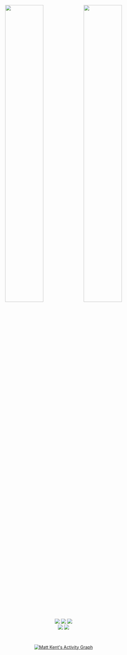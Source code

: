 <p align="center">
  <img width="49.5%" src="https://github-readme-stats.vercel.app/api?username=Kent55&show_icons=true&theme=dark&hide_border=true&icon_color=f28a00" />
  <img width="49.5%" src="https://github-readme-streak-stats.herokuapp.com/?user=Kent55&theme=dark&hide_border=true" />
</p>

<br />

<p>
</div> 
<div align="center">
  <img src="https://img.shields.io/badge/-Typescript-000?style=for-the-badge&logo=typescript&color=151515&logoColor=000&labelColor=f28a00">
  <img src="https://img.shields.io/badge/-Javascript-000?style=for-the-badge&logo=javascript&color=151515&logoColor=000&labelColor=f28a00">
  <img src="https://img.shields.io/badge/-Node.JS-000?style=for-the-badge&logo=node.js&color=151515&logoColor=000&labelColor=f28a00">
</div>
<div align="center">
  <img src="https://img.shields.io/badge/-React-000?style=for-the-badge&logo=react&color=151515&logoColor=000&labelColor=f28a00">
  <img src="https://img.shields.io/badge/-Next.js-000?style=for-the-badge&logo=next.js&color=151515&logoColor=000&labelColor=f28a00">
</p>

<br/>

[![Matt Kent's Activity Graph](https://activity-graph.herokuapp.com/graph?username=Kent55&hide_border=true&bg_color=151515&color=fff&line=f28a00&point=f28a00)](#)


